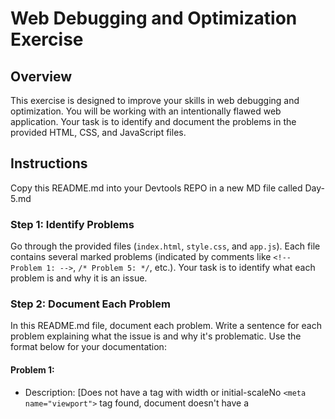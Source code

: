 # Web Debugging and Optimization Exercise

## Overview

This exercise is designed to improve your skills in web debugging and optimization. You will be working with an intentionally flawed web application. Your task is to identify and document the problems in the provided HTML, CSS, and JavaScript files.

## Instructions

Copy this README.md into your Devtools REPO in a new MD file called Day-5.md

### Step 1: Identify Problems

Go through the provided files (`index.html`, `style.css`, and `app.js`). Each file contains several marked problems (indicated by comments like `<!-- Problem 1: -->`, `/* Problem 5: */`, etc.). Your task is to identify what each problem is and why it is an issue.

### Step 2: Document Each Problem

In this README.md file, document each problem. Write a sentence for each problem explaining what the issue is and why it's problematic. Use the format below for your documentation:

#### Problem 1:

- Description: [Does not have a <meta name="viewport"> tag with width or initial-scaleNo `<meta name="viewport">` tag found, document doesn't have a <title> element, and document does not have a meta description]

#### Problem 2:

- Description: [Image Alt Attribute Empty]

### Problem 3:

- Description: [jQuery Version]

### Problem 4:

- Description: [Don't see problem 4]

### Problem 5:

- Description: [Overuse of !important]

### Problem 6:

- Description: [Unused Classes]

### Problem 7:

- Description: [Image Size]

### Problem 8:

- Description: [Descendant Selector Specificity]

### Problem 9:

- Description: [Asynchronous Code]

### Problem 10:

- Description: [ Blocking Operation]

### Problem 11:

- Description: [jQuery Usage]

### Step 3: Propose Solutions

For each identified problem, propose a solution or an optimization strategy. Briefly describe how you would fix the issue.

#### Problem 1:

- Solution: [It's a good practice to include the character set for proper rendering. and add meta and title]

#### Problem 2:

- Solution: [While the alt attribute is present for the <img> tag, it's empty. It's recommended to provide a descriptive text for the alt attribute to improve accessibility.]

#### Problem 3:

- Solution:[The code includes jQuery from a CDN with version 3.5.1. Depending on your requirements, you might want to check if there is a more recent version available and update the link accordingly.]

#### Problem 4:

- Solution:[]

#### Problem 5:

- Solution:[The use of !important is generally discouraged as it can make your styles harder to manage and override. In this case, it's used for various properties in the body selector. It's recommended to avoid unnecessary use of !important unless absolutely necessary]

#### Problem 6

- Solution:[The classes .unused-class-1, .unused-class-2, and .unused-class-3 are defined but not used in the provided HTML. If these classes are not being used, it's better to remove them to keep the code clean.]

#### Problem 7:

- Solution:[Setting a fixed width of 1200px for the image with img#largeImage might cause issues with responsiveness. It's generally better to use relative units or percentages to allow for better adaptability to different screen sizes. For example]

#### Problem 8:

- Solution:[The selector body div#profileContainer > h2 has high specificity, and it might not be necessary. You can simplify it to just #profileContainer h2 if there are no conflicting styles elsewhere]

#### Problem 9:

- Solution:[The code appears to be part of an asynchronous operation, possibly fetching data and updating the DOM. However, it's missing the context of how and where the profileContainer is defined. Ensure that you have a valid reference to the DOM element with the id profileContainer before trying to append paragraphs to it.
Example (assuming profileContainer is an HTML element with id profileContainer):]

#### Problem 10:

- Solution:[The loop that calculates the sum of numbers from 0 to 99999 is a blocking operation. This might lead to performance issues, especially in web applications, as it can freeze the UI during the loop execution. Consider using asynchronous operations or web workers for long-running tasks to avoid blocking the main thread.]


#### Problem 11:

- Solution:[The code uses jQuery to append a paragraph to the body. If you're already using vanilla JavaScript for other parts of the code, consider using it consistently. If you want to stick with jQuery, ensure that the jQuery library is properly included before using it.
Example using vanilla JavaScript:]

### Step 4: Reflect

I learned more about using lighthouse.

